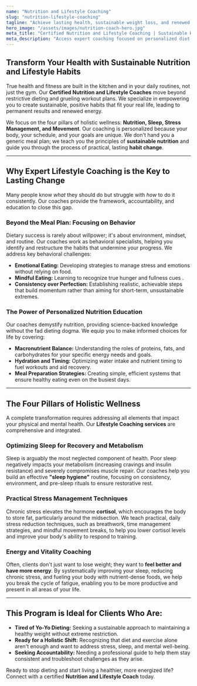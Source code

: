 ```yaml
---
name: "Nutrition and Lifestyle Coaching"
slug: "nutrition-lifestyle-coaching"
tagline: "Achieve lasting health, sustainable weight loss, and renewed energy with personalized nutrition and habit coaching."
hero_image: "/assets/images/nutrition-coach-hero.jpg"
meta_title: "Certified Nutrition and Lifestyle Coaching | Sustainable Health Habits"
meta_description: "Access expert coaching focused on personalized diet plans, habit formation, stress management, and improved sleep quality for long-term health transformation."
---
```

## Transform Your Health with Sustainable Nutrition and Lifestyle Habits

True health and fitness are built in the kitchen and in your daily routines, not just the gym. Our **Certified Nutrition and Lifestyle Coaches** move beyond restrictive dieting and grueling workout plans. We specialize in empowering you to create sustainable, positive habits that fit your real life, leading to permanent results and renewed energy.

We focus on the four pillars of holistic wellness: **Nutrition, Sleep, Stress Management, and Movement**. Our coaching is personalized because your body, your schedule, and your goals are unique. We don't hand you a generic meal plan; we teach you the principles of **sustainable nutrition** and guide you through the process of practical, lasting **habit change**.

---

## Why Expert Lifestyle Coaching is the Key to Lasting Change

Many people know *what* they should do but struggle with *how* to do it consistently. Our coaches provide the framework, accountability, and education to close this gap.

### Beyond the Meal Plan: Focusing on Behavior
Dietary success is rarely about willpower; it's about environment, mindset, and routine. Our coaches work as behavioral specialists, helping you identify and restructure the habits that undermine your progress. We address key behavioral challenges:
* **Emotional Eating:** Developing strategies to manage stress and emotions without relying on food.
* **Mindful Eating:** Learning to recognize true hunger and fullness cues .
* **Consistency over Perfection:** Establishing realistic, achievable steps that build momentum rather than aiming for short-term, unsustainable extremes.

### The Power of Personalized Nutrition Education
Our coaches demystify nutrition, providing science-backed knowledge without the fad dieting dogma. We equip you to make informed choices for life by covering:
* **Macronutrient Balance:** Understanding the roles of proteins, fats, and carbohydrates for your specific energy needs and goals.
* **Hydration and Timing:** Optimizing water intake and nutrient timing to fuel workouts and aid recovery.
* **Meal Preparation Strategies:** Creating simple, efficient systems that ensure healthy eating even on the busiest days.

---

## The Four Pillars of Holistic Wellness

A complete transformation requires addressing all elements that impact your physical and mental health. Our **Lifestyle Coaching services** are comprehensive and integrated.

### Optimizing Sleep for Recovery and Metabolism
Sleep is arguably the most neglected component of health. Poor sleep negatively impacts your metabolism (increasing cravings and insulin resistance) and severely compromises muscle repair. Our coaches help you build an effective **"sleep hygiene"** routine, focusing on consistency, environment, and pre-sleep rituals to ensure restorative rest.

### Practical Stress Management Techniques
Chronic stress elevates the hormone **cortisol**, which encourages the body to store fat, particularly around the midsection. We teach practical, daily stress reduction techniques, such as breathwork, time management strategies, and mindful movement breaks, to help you lower cortisol levels and improve your body's ability to respond to training.

### Energy and Vitality Coaching
Often, clients don't just want to lose weight; they want to **feel better and have more energy**. By systematically improving your sleep, reducing chronic stress, and fueling your body with nutrient-dense foods, we help you break the cycle of fatigue, enabling you to be more productive and present in all areas of your life.

---

## This Program is Ideal for Clients Who Are:

* **Tired of Yo-Yo Dieting:** Seeking a sustainable approach to maintaining a healthy weight without extreme restriction.
* **Ready for a Holistic Shift:** Recognizing that diet and exercise alone aren't enough and want to address stress, sleep, and mental well-being.
* **Seeking Accountability:** Needing a professional guide to help them stay consistent and troubleshoot challenges as they arise.

Ready to stop dieting and start living a healthier, more energized life? Connect with a certified **Nutrition and Lifestyle Coach** today.